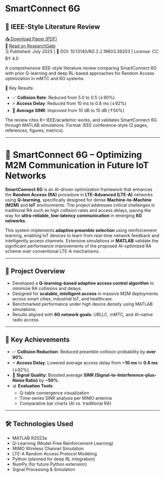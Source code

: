 # SmartConnect 6G

## 📄 IEEE-Style Literature Review

[📥 Download Paper (PDF)](./SmartConnect6G_LR.pdf)  
📖 [Read on ResearchGate](https://doi.org/10.13140/RG.2.2.19603.39203)  
🗓️ Published: July 2025 | 📑 DOI: 10.13140/RG.2.2.19603.39203 | License: CC BY 4.0  

A comprehensive IEEE-style literature review comparing SmartConnect 6G with prior Q-learning and deep RL-based approaches for Random Access optimization in mMTC and 6G systems.

📌 Key Results:
- ✅ **Collision Rate**: Reduced from 5.0 to 0.5 (↓90%)
- ⚡ **Access Delay**: Reduced from 10 ms to 0.8 ms (↓92%)
- 📶 **Average SINR**: Improved from 10 dB to 15 dB (↑50%)

The review cites 8+ IEEE/academic works, and validates SmartConnect 6G through MATLAB simulations. Format: IEEE conference-style (2 pages, references, figures, metrics).

---

# 🔗 SmartConnect 6G – Optimizing M2M Communication in Future IoT Networks

**SmartConnect 6G** is an AI-driven optimization framework that enhances the **Random Access (RA)** procedure in **LTE-Advanced (LTE-A)** networks using **Q-learning**, specifically designed for dense **Machine-to-Machine (M2M)** and **IoT** environments. The project addresses critical challenges in traditional RA such as high collision rates and access delays, paving the way for **ultra-reliable, low-latency communication** in emerging **6G networks**.

This system implements **adaptive preamble selection** using reinforcement learning, enabling IoT devices to learn from real-time network feedback and intelligently access channels. Extensive simulations in **MATLAB** validate the significant performance improvements of the proposed AI-optimized RA scheme over conventional LTE-A mechanisms.

---

## 🧠 Project Overview

- Developed a **Q-learning-based adaptive access control algorithm** to minimize RA collisions and delays.
- Designed for **scalable, intelligent access** in massive M2M deployments across smart cities, industrial IoT, and healthcare.
- Benchmarked performance under high device density using MATLAB simulations.
- Results aligned with **6G network goals**: URLLC, mMTC, and AI-native radio access.

---

## 🚀 Key Achievements

- ✅ **Collision Reduction**: Reduced preamble collision probability by **over 90%**.
- ⚡ **Access Delay**: Lowered average access delay from **~10 ms** to **0.8 ms** (↓92%).
- 📶 **Signal Quality**: Boosted average **SINR (Signal-to-Interference-plus-Noise Ratio)** by **~50%**.
- 📊 **Evaluation Tools**:
  - Q-table convergence visualization
  - Time-series SINR analysis per MIMO antenna
  - Comparative bar charts (AI vs. traditional RA)

---

## 🛠️ Technologies Used

- MATLAB R2023a
- Q-Learning (Model-Free Reinforcement Learning)
- MIMO Wireless Channel Simulation
- LTE-A Random Access Protocol Modeling
- Python (planned for deep RL integration)
- NumPy (for future Python extension)
- Signal Processing & Simulation
